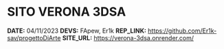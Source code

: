 
# **SITO VERONA 3DSA**

**DATE:** 04/11/2023
**DEVS:** FApew, Er1k
**REP_LINK:** <https://github.com/Er1k-sav/progettoDiArte>
**SITE_URL:** <https://verona-3dsa.onrender.com/>
